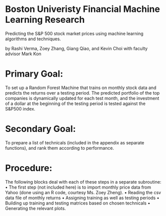 # Boston Univeristy Financial Machine Learning Research
Predicting the S&amp;P 500 stock market prices using machine learning algorithms and techniques.

by Rashi Verma, Zoey Zhang, Giang Qiao, and Kevin Choi
with faculty advisor Mark Kon


# Primary Goal: 

To set up a Random Forest Machine that trains on monthly stock data and predicts the returns over a testing period. The predicted portfolio of the top companies is dynamically updated for each test month, and the investment of a dollar at the beginning of the testing period is tested against the S&P500 index.

# Secondary Goal:
To prepare a list of technicals (included in the appendix as separate functions), and rank them according to performance.

# Procedure:
The following blocks deal with each of these steps in a separate subroutine:
• The first step (not included here) is to import monthly price data from Yahoo (done using an R code, courtesy Ms. Zoey Zheng).
• Reading the csv data file of monthly returns
• Assigning training as well as testing periods
• Building up training and testing matrices based on chosen technicals
• Generating the relevant plots.
